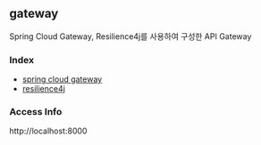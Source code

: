 ## gateway

Spring Cloud Gateway, Resilience4j를 사용하여 구성한 API Gateway

### Index
- [spring cloud gateway](./spring-cloud-gateway.md)
- [resilience4j](./resilience4j.md)

### Access Info
http://localhost:8000